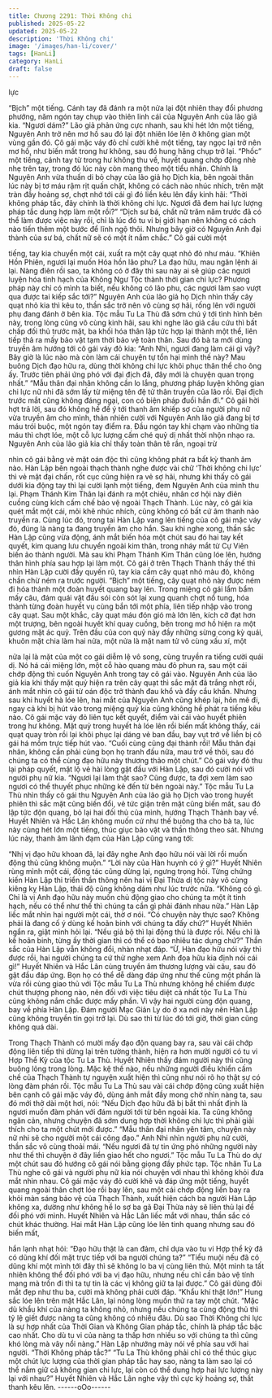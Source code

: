 ```yaml
---
title: Chương 2291: Thời Không chi
published: 2025-05-22
updated: 2025-05-22
description: 'Thời Không chi'
image: '/images/han-li/cover/'
tags: [HanLi]
category: HanLi
draft: false
---
```


lực

“Bịch” một tiếng.
Cánh tay đã đánh ra một nửa lại đột nhiên thay đổi phương
phướng, năm ngón tay chụp vào thiên linh cái của Nguyên Anh
của lão giả kia.
“Ngươi dám?”
Lão giả phản ứng cực nhanh, sau khi hét lớn một tiếng, Nguyên
Anh trở nên mơ hồ sau đó lại đột nhiên lóe lên ở không gian một
vùng gần đó.
Cô gái mặc váy đỏ chỉ cười khẽ một tiếng, tay ngọc lại trở nên mơ
hồ, như biến mất trong hư không, sau đó hung hăng chụp trở lại.
“Phốc” một tiếng, cánh tay từ trong hư không thu về, huyết quang
chớp động nhè nhẹ trên tay, trong đó lúc này còn mang theo một
tiểu nhân.
Chính là Nguyên Anh vừa thuấn di bỏ chạy của lão giả họ Dịch
kia, bên ngoài thân lúc này bị tơ máu rậm rịt quấn chặt, không có
cách nào nhúc nhích, trên mặt tràn đầy hoảng sợ, chợt nhớ tới
cái gì đó liền kêu lên đầy kinh hãi:
“Thời không pháp tắc, đây chính là thời không chi lực. Ngươi đã
đem hai lực lượng pháp tắc dung hợp làm một rồi?”
“Dịch sư bá, chất nữ trăm năm trước đã có thể làm được việc này
rồi, chỉ là lúc đó tu vi bị giới hạn nên không có cách nào tiến thêm
một bước để lĩnh ngộ thôi. Nhưng bây giờ có Nguyên Anh đại
thành của sư bá, chất nữ sẽ có một ít nắm chắc.” Cô gái cười một

tiếng, tay kia chuyển một cái, xuất ra một cây quạt nhỏ đỏ như
máu.
“Khiên Hồn Phiên, ngươi lại muốn Hóa hồn lão phu? La đạo hữu,
mau ngăn lệnh ái lại. Nàng điên rồi sao, ta không có ở đây thì sau
này ai sẽ giúp các ngươi luyện hóa tinh hạch của Không Ngư Tộc
thành thời gian chi lực? Phương pháp này chỉ có mình ta biết,
nếu không có lão phu, các ngươi làm sao vượt qua được tai kiếp
sắc tới?”
Nguyên Anh của lão giả họ Dịch nhìn thấy cây quạt nhỏ kia thì
kêu to, thần sắc trở nên vô cùng sợ hãi, rống lên với người phụ
đang đánh ở bên kia.
Tộc mẫu Tu La Thù đã sớm chú ý tới tình hình bên này, trong lòng
cũng vô cùng kinh hãi, sau khi nghe lão giả cầu cứu thì bất chấp
đối thủ trước mặt, ba khối hóa thân lập tức hợp lại thành một thể,
liên tiếp thả ra mấy bảo vật tạm thời bảo vệ toàn thân. Sau đó bà
ta mới dùng truyền âm hướng tới cô gái váy đỏ kia:
“Anh Nhi, ngươi đang làm cái gì vậy? Bây giờ là lúc nào mà còn
làm cái chuyện tự tổn hại mình thế này? Mau buông Dịch đạo hữu
ra, dùng thời không chi lực khôi phục thân thể cho ông ấy. Trước
tiên phải ứng phó với đại địch đã, đây mới là chuyện quan trọng
nhất.”
“Mẫu thân đại nhân không cần lo lắng, phương pháp luyện không
gian chi lực nữ nhi đã sớm lấy từ miệng tên đệ tử thân truyền của
lão rồi. Đại địch trước mắt cũng không đáng ngại, con có biện
pháp đuổi hắn đi.”
Cô gái hời hợt trả lời, sau đó không hề để ý tới thanh âm khiếp sợ
của người phụ nữ vừa truyền âm cho mình, thản nhiên cười với
Nguyên Anh lão giả đang bị tơ máu trói buộc, một ngón tay điểm
ra.
Đầu ngón tay khi chạm vào những tia máu thì chợt lóe, một cỗ lực
lượng cấm ché quỷ dị nhất thời nhộn nhạo ra.
Nguyên Anh của lão giả kia chỉ thấy toàn thân tê rần, ngoại trừ

nhìn cô gái bằng vẻ mặt oán độc thì cũng không phát ra bất kỳ
thanh âm nào.
Hàn Lập bên ngoài thạch thành nghe được vài chữ ‘Thời không
chi lực’ thì vẻ mặt đại chấn, rốt cục cũng hiện ra vẻ sợ hãi, nhưng
khi thấy cô gái dưới kia động tay thì lại cười lạnh một tiếng, đem
Nguyên Anh của mình thu lại. Phạm Thánh Kim Thân lại đánh ra
một chiêu, nhân cơ hội này điên cuồng cùng kích cấm chế bảo vệ
ngoài Thạch Thành.
Lúc này, cô gái kia quét mắt một cái, môi khẽ nhúc nhích, cũng
không có bất cứ âm thanh nào truyền ra.
Cùng lúc đó, trong tai Hàn Lập vang lên tiếng của cô gái mặc váy
đỏ, đúng là nàng ta đang truyền âm cho hắn.
Sau khi nghe xong, thần sắc Hàn Lập cũng vừa động, ánh mắt
biến hóa một chút sau đó hai tay kết quyết, kim quang lưu chuyển
ngoài kim thân, trong nháy mắt từ Cự Viên biến ảo thành người.
Mà sau khi Phạm Thánh Kim Thân cũng lóe lên, hướng thân hình
phía sau hợp lại làm một.
Cô gái ở trên Thạch Thành thấy thế thì nhìn Hàn Lập cười đầy
quyến rũ, tay kia cầm cây quạt nhỏ màu đỏ, không chần chừ ném
ra trước người.
“Bịch” một tiếng, cây quạt nhỏ này được ném đi hóa thành một
đoàn huyết quang bay lên.
Trong miệng cô gái lẩm bẩm mấy câu, đám quái vật đầu sói còn
sót lại xung quanh chợt nổ tung, hóa thành từng đoàn huyết vụ
cùng bắn tới một phía, liên tiếp nhập vào trong cây quạt.
Sau một khắc, cây quạt máu đón gió mà lớn lên, kích cỡ đạt hơn
một trượng, bên ngoài huyết khí quay cuồng, bên trong mơ hồ
hiện ra một gương mặt ác quỷ.
Trên đầu của con quỷ này đầy những sừng cong kỳ quái, khuôn
mặt chia làm hai nửa, một nửa là mặt nam tử vô cùng xấu xí, một

nửa lại là mặt của một co gái diễm lệ vô song, cùng truyền ra
tiếng cười quái dị. Nó há cái miệng lớn, một cỗ hào quang màu
đỏ phun ra, sau một cái chớp động thì cuốn Nguyên Anh trong tay
cô gái vào.
Nguyên Anh của lão giả kia khi thấy mặt quỷ hiện ra trên cây quạt
thì sắc mặt đã trắng nhợt rồi, ánh mắt nhìn cô gái từ oán độc trở
thành đau khổ và đầy cầu khẩn.
Nhưng sau khi huyết hà lóe lên, hai mắt của Nguyên Anh cũng
khép lại, hôn mê đi, ngay cả khi bị hút vào trong miệng quỷ kia
cũng không hề phát ra tiếng kêu nào.
Cô gái mặc váy đỏ liên tục kết quyết, điểm vài cái vào huyết phiên
trong hư không.
Mặt quỷ trong huyết hà lóe lên rồi biến mất không thấy, cái quạt
quay tròn rồi lại khôi phục lại dáng vẻ ban đầu, bay vụt trở về liền
bị cô gái há mồm trực tiếp hút vào.
“Cuối cùng cũng đại thành rồi! Mẫu thân đại nhân, không cần phải
cùng bọn họ tranh đấu nữa, mau trở về thôi, sau đó chúng ta có
thể cùng đạo hữu này thương thảo một chút.” Cô gái váy đỏ thu
lại pháp quyết, mặt lộ vẻ hài lòng gật đầu với Hàn Lập, sau đó
cười nói với người phụ nữ kia.
“Ngươi lại làm thật sao? Cũng được, ta đợi xem làm sao ngươi có
thể thuyết phục những kẻ đến từ bên ngoài này.”
Tộc mẫu Tu La Thù nhìn thấy cô gái thu Nguyên Anh của lão giả
họ Dịch vào trong huyết phiên thì sắc mặt cũng biến đổi, vẻ tức
giận trên mặt cũng biến mất, sau đó lập tức độn quang, bỏ lại hai
đối thủ của mình, hướng Thạch Thành bay về.
Huyết Nhiên và Hắc Lân không muốn cứ như thế buông tha cho
bà ta, lúc này cùng hét lớn một tiếng, thúc giục bảo vật và thần
thông theo sát.
Nhưng lúc này, thanh âm lãnh đạm của Hàn Lập cũng vang tới:

“Nhị vị đạo hữu khoan đã, lại đây nghe Anh đạo hữu nói vài lời rồi
muốn động thủ cũng không muộn.”
“Lời này của Hàn huynh có ý gì?” Huyết Nhiên rùng mình một cái,
động tác cũng dừng lại, ngưng trọng hỏi.
Từng chứng kiến Hàn Lập thi triển thần thông nên hai vị Đại Thừa
dị tộc này vô cùng kiêng kỵ Hàn Lập, thái độ cũng không dám như
lúc trước nữa.
“Không có gì. Chỉ là vị Anh đạo hữu này muốn chủ động giao cho
chúng ta một ít tinh hạch, nếu có thể như thế thì chúng ta cần gì
phải đánh nhau nữa.” Hàn Lập liếc mắt nhìn hai người một cái,
thờ ơ nói.
“Có chuyện này thực sao? Không phải là đang cố ý dùng kế hoãn
binh với chúng ta đấy chứ?” Huyết Nhiên ngẩn ra, giật mình hỏi
lại.
“Nếu giả bộ thì lại động thủ là được rồi. Nếu chỉ là kế hoãn binh,
từng ấy thời gian thì có thể có bao nhiêu tác dụng chứ?” Thần sắc
của Hàn Lập vẫn không đổi, nhàn nhạt đáp.
“Ừ, Hàn đạo hữu nói vậy thì được rồi, hai người chúng ta cứ thử
nghe xem Anh đọa hữu kia định nói cái gì!” Huyết Nhiên và Hắc
Lân cùng truyền âm thương lượng vài câu, sau đó gật đầu đáp
ứng.
Bọn họ có thể dễ dàng đáp ứng như thế cũng một phần là vừa rồi
cùng giao thủ với Tộc mẫu Tu La Thù nhưng không hề chiếm
được chút thượng phong nào, nên đối với việc tiêu diệt cả nhất
tộc Tu La Thù cũng không nắm chắc được mấy phần.
Vì vậy hai người cùng độn quang, bay về phía Hàn Lập.
Đám người Mạc Giản Ly do ở xa nơi này nên Hàn Lập cũng
không truyền tin gọi trở lại.
Dù sao thì từ lúc đó tới giờ, thời gian cũng không quá dài.

Trong Thạch Thành có mười mấy đạo độn quang bay ra, sau vài
cái chớp động liên tiếp thì dừng lại trên tường thành, hiện ra hơn
mười người có tu vi Hợp Thể Kỳ của tộc Tu La Thù.
Huyết Nhiên thấy đám người này thì cũng buông lỏng trong lòng.
Mặc kệ thế nào, nếu những người điều khiển cấm chế của Thạch
Thành tự nguyện xuất hiện thì cũng như nói rõ họ thật sự có lòng
đàm phán rồi.
Tộc mẫu Tu La Thù sau vài cái chớp động cũng xuất hiện bên
cạnh cô gái mặc váy đỏ, dùng ánh mắt đầy mong chờ nhìn nàng
ta, sau đó mới thở dài một hơi, nói:
“Nếu Dịch đạo hữu đã bị bắt thì nhất định là ngươi muốn đàm
phán với đám người tới từ bên ngoài kia. Ta cũng không ngăn
cản, nhưng chuyện đã sớm dung hợp thời không chi lực thì phải
giải thích cho ta một chút mới được.”
“Mẫu thân đại nhân yên tâm, chuyện này nữ nhi sẽ cho người một
cái công đạo.” Anh Nhi nhìn người phụ nữ cười, thần sắc vô cùng
thoải mái.
“Nếu ngươi đã tự tin ứng phó những người này như thế thì
chuyện ở đây liền giao hết cho ngươi.” Tộc mẫu Tu La Thù do dự
một chút sau đó hướng cô gái nói bằng giọng đầy phức tạp.
Tộc nhân Tu La Thù nghe cô gái và người phụ nữ kia nói chuyện
với nhau thì không khỏi đưa mắt nhìn nhau.
Cô gái mặc váy đỏ cười khẽ và đáp ứng một tiếng, huyết quang
ngoài thân chợt lóe rồi bay lên, sau một cái chớp động liền bay ra
khỏi màn sáng bảo vệ của Thạch Thành, xuất hiện cách ba người
Hàn Lập không xa, dường như không hề lo sợ ba gã Đại Thừa
này sẽ liên thủ lại để đối phó với mình.
Huyết Nhiên và Hắc Lân liếc mắt với nhau, thần sắc có chút khác
thường.
Hai mắt Hàn Lập cũng lóe lên tinh quang nhưng sau đó biến mất,

hắn lạnh nhạt hỏi:
“Đạo hữu thật là can đảm, chỉ dựa vào tu vi Hợp thể kỳ đã có
dũng khí đối mặt trực tiếp với ba người chúng ta?”
“Tiểu muội nếu đã có dũng khí một mình tới đây thì sẽ không lo
ba vị cùng liên thủ. Một mình ta tất nhiên không thể đối phó với ba
vị đạo hữu, nhưng nếu chỉ cần bảo vệ tính mạng mà trốn đi thì ta
tự tin là các vị không giữ ta lại được.” Cô gái dùng đôi mắt đẹp
như thu ba, cười mà không phải cười đáp.
“Khẩu khí thật lớn!” Hung sắc lóe lên trên mặt Hắc Lân, lại nóng
lòng muốn thử ra tay một chút.
“Mặc dù khẩu khí của nàng ta không nhỏ, nhưng nếu chúng ta
cùng động thủ thì tỷ lệ giết được nàng ta cũng không có nhiều
đâu. Dù sao Thời Không chi lực là sự hợp nhất của Thời Gian và
Không Gian pháp tắc, chính là pháp tắc bậc cao nhất. Cho dù tu
vi của nàng ta thấp hơn nhiều so với chúng ta thì cũng khó lòng
mà vây nổi nàng.” Hàn Lập nhướng mày nói về phía sau với hai
người.
“Thời Không pháp tắc?”
“Tu La Thù không phải chỉ có thể thúc giục một chút lực lượng
của thời gian pháp tắc hay sao, nàng ta làm sao lại có thể nắm
giữ cả không gian chi lực, lại còn có thể dung hợp hai lực lượng
này lại với nhau?”
Huyết Nhiên và Hắc Lân nghe vậy thì cực kỳ hoảng sợ, thất thanh
kêu lên.
------oOo------
